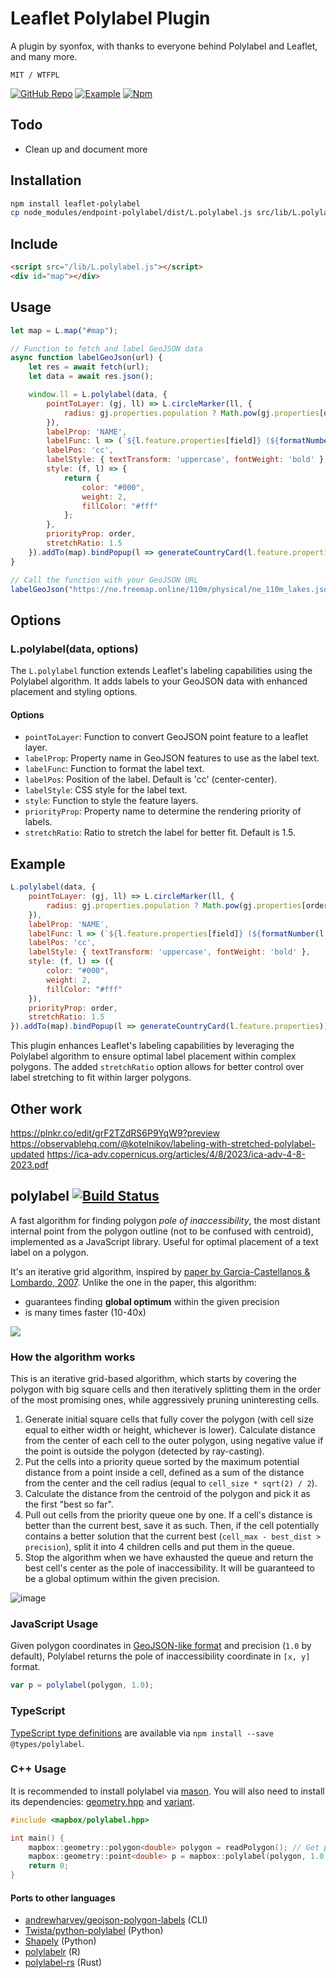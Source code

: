 
# Leaflet Polylabel Plugin

A plugin by syonfox, with thanks to everyone behind Polylabel and Leaflet, and many more.

`MIT / WTFPL`

[![GitHub Repo](https://img.shields.io/badge/View%20on%20GitHub-gray?style=flat-square&logo=github)](https://github.com/syonfox/polylabel)
[![Example](https://img.shields.io/badge/See%20Example-blue?style=flat-square)](https://polylabel.pages.dev/example)
[![Npm](https://img.shields.io/badge/Npm-red?style=flat-square&logo=npm)](https://www.npmjs.com/package/leaflet-polylabel)


## Todo

- Clean up and document more

## Installation

```sh
npm install leaflet-polylabel
cp node_modules/endpoint-polylabel/dist/L.polylabel.js src/lib/L.polylabel.js
```

## Include

```html
<script src="/lib/L.polylabel.js"></script>
<div id="map"></div>
```

## Usage

```js
let map = L.map("#map");

// Function to fetch and label GeoJSON data
async function labelGeoJson(url) {
    let res = await fetch(url);
    let data = await res.json();

    window.ll = L.polylabel(data, {
        pointToLayer: (gj, ll) => L.circleMarker(ll, {
            radius: gj.properties.population ? Math.pow(gj.properties[order], 0.2) - 1 : 1
        }),
        labelProp: 'NAME',
        labelFunc: l => (`${l.feature.properties[field]} (${formatNumber(l.feature.properties[order])})`),
        labelPos: 'cc',
        labelStyle: { textTransform: 'uppercase', fontWeight: 'bold' },
        style: (f, l) => {
            return {
                color: "#000",
                weight: 2,
                fillColor: "#fff"
            };
        },
        priorityProp: order,
        stretchRatio: 1.5
    }).addTo(map).bindPopup(l => generateCountryCard(l.feature.properties));
}

// Call the function with your GeoJSON URL
labelGeoJson("https://ne.freemap.online/110m/physical/ne_110m_lakes.json");
```

## Options

### L.polylabel(data, options)

The `L.polylabel` function extends Leaflet's labeling capabilities using the Polylabel algorithm. It adds labels to your GeoJSON data with enhanced placement and styling options.

#### Options

- `pointToLayer`: Function to convert GeoJSON point feature to a leaflet layer.
- `labelProp`: Property name in GeoJSON features to use as the label text.
- `labelFunc`: Function to format the label text.
- `labelPos`: Position of the label. Default is 'cc' (center-center).
- `labelStyle`: CSS style for the label text.
- `style`: Function to style the feature layers.
- `priorityProp`: Property name to determine the rendering priority of labels.
- `stretchRatio`: Ratio to stretch the label for better fit. Default is 1.5.

## Example

```js
L.polylabel(data, {
    pointToLayer: (gj, ll) => L.circleMarker(ll, {
        radius: gj.properties.population ? Math.pow(gj.properties[order], 0.2) - 1 : 1
    }),
    labelProp: 'NAME',
    labelFunc: l => (`${l.feature.properties[field]} (${formatNumber(l.feature.properties[order])})`),
    labelPos: 'cc',
    labelStyle: { textTransform: 'uppercase', fontWeight: 'bold' },
    style: (f, l) => ({
        color: "#000",
        weight: 2,
        fillColor: "#fff"
    }),
    priorityProp: order,
    stretchRatio: 1.5
}).addTo(map).bindPopup(l => generateCountryCard(l.feature.properties));
```

This plugin enhances Leaflet's labeling capabilities by leveraging the Polylabel algorithm to ensure optimal label placement within complex polygons. The added `stretchRatio` option allows for better control over label stretching to fit within larger polygons.
## Other work 
https://plnkr.co/edit/grF2TZdRS6P9YqW9?preview
https://observablehq.com/@kotelnikov/labeling-with-stretched-polylabel-updated
https://ica-adv.copernicus.org/articles/4/8/2023/ica-adv-4-8-2023.pdf

## polylabel [![Build Status](https://travis-ci.org/mapbox/polylabel.svg?branch=master)](https://travis-ci.org/mapbox/polylabel)

A fast algorithm for finding polygon _pole of inaccessibility_,
the most distant internal point from the polygon outline (not to be confused with centroid),
implemented as a JavaScript library.
Useful for optimal placement of a text label on a polygon.

It's an iterative grid algorithm,
inspired by [paper by Garcia-Castellanos & Lombardo, 2007](https://sites.google.com/site/polesofinaccessibility/).
Unlike the one in the paper, this algorithm:

- guarantees finding **global optimum** within the given precision
- is many times faster (10-40x)

![](https://cloud.githubusercontent.com/assets/25395/16745865/864a0a30-47c0-11e6-87bc-58acac41a520.png)

### How the algorithm works

This is an iterative grid-based algorithm, which starts by covering the polygon with big square cells and then iteratively splitting them in the order of the most promising ones, while aggressively pruning uninteresting cells.

1. Generate initial square cells that fully cover the polygon (with cell size equal to either width or height, whichever is lower). Calculate distance from the center of each cell to the outer polygon, using negative value if the point is outside the polygon (detected by ray-casting).
2. Put the cells into a priority queue sorted by the maximum potential distance from a point inside a cell, defined as a sum of the distance from the center and the cell radius (equal to `cell_size * sqrt(2) / 2`).
3. Calculate the distance from the centroid of the polygon and pick it as the first "best so far".
4. Pull out cells from the priority queue one by one. If a cell's distance is better than the current best, save it as such.
Then, if the cell potentially contains a better solution that the current best (`cell_max - best_dist > precision`),
split it into 4 children cells and put them in the queue.
5. Stop the algorithm when we have exhausted the queue and return the best cell's center as the pole of inaccessibility.
It will be guaranteed to be a global optimum within the given precision.

![image](https://cloud.githubusercontent.com/assets/25395/16748630/e6b3336c-47cd-11e6-8059-0eeccf22cf6b.png)

### JavaScript Usage

Given polygon coordinates in
[GeoJSON-like format](http://geojson.org/geojson-spec.html#polygon)
and precision (`1.0` by default),
Polylabel returns the pole of inaccessibility coordinate in `[x, y]` format.

```js
var p = polylabel(polygon, 1.0);
```

### TypeScript

[TypeScript type definitions](https://github.com/DefinitelyTyped/DefinitelyTyped/tree/master/concaveman)
are available via `npm install --save @types/polylabel`.

### C++ Usage

It is recommended to install polylabel via [mason](https://github.com/mapbox/mason). You will also need to install its dependencies: [geometry.hpp](https://github.com/mapbox/geometry.hpp) and [variant](https://github.com/mapbox/variant).

```C++
#include <mapbox/polylabel.hpp>

int main() {
    mapbox::geometry::polygon<double> polygon = readPolygon(); // Get polygon data from somewhere.
    mapbox::geometry::point<double> p = mapbox::polylabel(polygon, 1.0);
    return 0;
}
```

#### Ports to other languages

- [andrewharvey/geojson-polygon-labels](https://github.com/andrewharvey/geojson-polygon-labels) (CLI) 
- [Twista/python-polylabel](https://github.com/Twista/python-polylabel) (Python)
- [Shapely](https://github.com/Toblerity/Shapely/blob/master/shapely/algorithms/polylabel.py) (Python)
- [polylabelr](https://CRAN.R-project.org/package=polylabelr) (R)
- [polylabel-rs](https://github.com/urschrei/polylabel-rs) (Rust)
